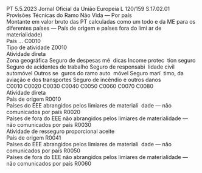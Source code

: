 PT  5.5.2023 Jornal Oficial da União Europeia L 120/159
 S.17.02.01  
Provisões Técnicas do Ramo Não Vida — Por país  
Montante em valor bruto das PT calculadas como um todo e da ME para os diferentes países — País de origem e países fora do limi ar de materialidade)  
País …  C0010  
Tipo de 
atividade  Z0010  
Atividade direta  
Zona geográfica  Seguro de 
despesas mé ­
dicas  Income protec ­
tion seguro  Seguro de 
acidentes de 
trabalho  Seguro de 
responsabi ­
lidade civil 
automóvel  Outros se ­
guros do 
ramo auto ­
móvel  Seguro marí ­
timo, da 
aviação e dos 
transportes  Seguro de 
incêndio e 
outros danos  
C0010  C0020  C0030  C0040  C0050  C0060  C0070  C0080  
Atividade direta  
País de origem  R0010  
Países do EEE abrangidos pelos limiares de materiali ­
dade — não comunicados por país  R0020  
Países de fora do EEE não abrangidos pelos limiares de 
materialidade — não comunicados por país  R0030  
Atividade de resseguro proporcional aceite  
País de origem  R0041  
Países do EEE abrangidos pelos limiares de materiali ­
dade — não comunicados por país  R0050  
Países de fora do EEE não abrangidos pelos limiares de 
materialidade — não comunicados por país  R0060